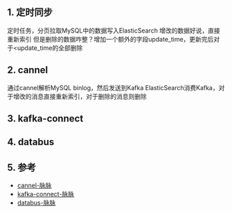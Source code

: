 ## 1. 定时同步
定时任务，分页拉取MySQL中的数据写入ElasticSearch
增改的数据好说，直接重新索引
但是删除的数据咋整？增加一个额外的字段update_time，更新完后对于<update_time的全部删除
## 2. cannel
通过cannel解析MySQL binlog，然后发送到Kafka
ElasticSearch消费Kafka，对于增改的消息直接重新索引，对于删除的消息则删除
## 3. kafka-connect

## 4. databus

## 5. 参考
- [cannel-脉脉](https://maimai.cn/web/gossip_detail?gid=28701944&egid=c4cbf01b82cf11ebb009e4434b3cb1b0)
- [kafka-connect-脉脉](https://maimai.cn/web/gossip_detail?gid=28651628&egid=1582ae3577e411eb98af801844e2d86c)
- [databus-脉脉](https://maimai.cn/web/gossip_detail?gid=28958400&egid=640d0d55b0aa11eb8ab1246e96b48088)